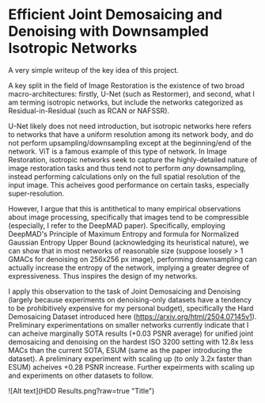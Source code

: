 # Efficient Joint Demosaicing and Denoising with Downsampled Isotropic Networks

A very simple writeup of the key idea of this project.

A key split in the field of Image Restoration is the existence of two broad macro-architectures: firstly, U-Net (such as Restormer), and second, what I am terming isotropic networks, but include the networks categorized as Residual-in-Residual (such as RCAN or NAFSSR). 

U-Net likely does not need introduction, but isotropic networks here refers to networks that have a uniform resolution among its network body, and do not perform upsampling/downsampling except at the beginning/end of the network. ViT is a famous example of this type of network. In Image Restoration, isotropic networks seek to capture the highly-detailed nature of image restoration tasks and thus tend not to perform *any* downsampling, instead performing calculations only on the full spatial resolution of the input image. This acheives good performance on certain tasks, especially super-resolution.

However, I argue that this is antithetical to many empirical observations about image processing, specifically that images tend to be compressible (especially, I refer to the DeepMAD paper). Specifically, employing DeepMAD's Principle of Maximum Entropy and formula for Normalized Gaussian Entropy Upper Bound (acknowledging its heuristical nature), we can show that in most networks of reasonable size (suppose loosely > 1 GMACs for denoising on 256x256 px image), performing downsampling can actually increase the entropy of the network, implying a greater degree of expressiveness. Thus inspires the design of my networks.

I apply this observation to the task of Joint Demosaicing and Denoising (largely because experiments on denoising-only datasets have a tendency to be prohibitively expensive for my personal budget), specifically the Hard Demosaicing Dataset introduced here (https://arxiv.org/html/2504.07145v1). Preliminary experimentations on smaller networks currently indicate that I can acheive marginally SOTA results (+0.03 PSNR average) for unified joint demosaicing and denoising on the hardest ISO 3200 setting with 12.8x less MACs than the current SOTA, ESUM (same as the paper introducing the dataset). A preliminary experiment with scaling up (to only 3.2x faster than ESUM) acheives +0.28 PSNR increase. Further expeirments with scaling up and experiments on other datasets to follow.

![Alt text](HDD Results.png?raw=true "Title")
